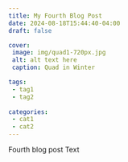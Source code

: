 ```yaml
---
title: My Fourth Blog Post
date: 2024-08-18T15:44:40-04:00
draft: false

cover:
 image: img/quad1-720px.jpg
 alt: alt text here
 caption: Quad in Winter

tags:
 - tag1
 - tag2
 
categories:
 - cat1
 - cat2
---
```


Fourth blog post Text


